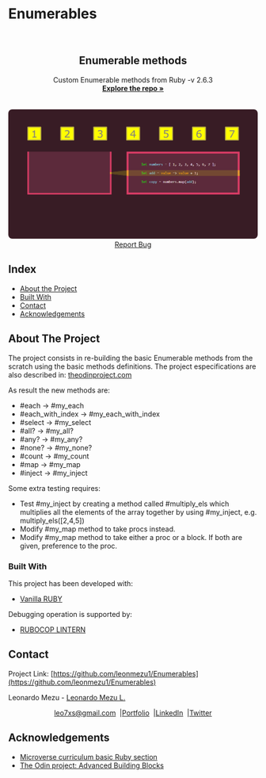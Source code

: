 # Enumerables

<br />
<p align="center">
  <h2 align="center"> Enumerable methods </h2>
  <p align="center">
    Custom Enumerable methods from Ruby -v 2.6.3
    <br />
    <a href="https://github.com/leonmezu1/Enumerables/tree/feature"><strong>Explore the repo »</strong></a>
    <br />
    <br />
		<br />
		<img src="picture/splash2.gif" alt="splash2.gif" style="border-radius: 8px;">
		<br />
  <a href="https://github.com/leonmezu1/Enumerables/issues">Report Bug</a>
  </p>
</p>
<!-- TABLE OF CONTENTS -->

## Index
- [About the Project](#about-the-project)
- [Built With](#built-with)
- [Contact](#contact)
- [Acknowledgements](#acknowledgements)
<!-- ABOUT THE PROJECT -->

## About The Project

The project consists in re-building the basic Enumerable methods from the scratch using the basic methods definitions.
The project especifications are also described in: [theodinproject.com](https://www.theodinproject.com/courses/ruby-programming/lessons/advanced-building-blocks)

As result the new methods are:

* #each -> #my_each
* #each_with_index -> #my_each_with_index
* #select -> #my_select
* #all? -> #my_all?
* #any? -> #my_any?
* #none? -> #my_none?
* #count -> #my_count
* #map -> #my_map
* #inject -> #my_inject

Some extra testing requires:

* Test #my_inject by creating a method called #multiply_els which multiplies all the elements of the array together by using #my_inject, e.g. multiply_els([2,4,5])
* Modify #my_map method to take procs instead.
* Modify #my_map method to take either a proc or a block. If both are given, preference to the proc.

### Built With
This project has been developed with:

- [Vanilla RUBY](https://www.ruby-lang.org/es/)

Debugging operation is supported by:

- [RUBOCOP LINTERN](https://github.com/microverseinc/linters-config/tree/master/ruby)

<!-- CONTACT -->
## Contact
<p align="center">

Project Link: [https://github.com/leonmezu1/Enumerables](https://github.com/leonmezu1/Enumerables)

<p align="center">

Leonardo Mezu - [Leonardo Mezu L.](https://github.com/leonmezu1)
</p>
<p align="center" style="display: flex; justify-content: center; align-items: center;">
    <a target="_blank" href="https://mail.google.com/mail/?view=cm&fs=1&tf=1&to=leo7xs@gmail.com">
      leo7xs@gmail.com
    </a> &nbsp; |
    <a target="_blank" href="https://github.com/leonmezu1?tab=repositories">
      Portfolio
    </a> &nbsp; |
    <a target="_blank" href="https://www.linkedin.com/in/leonardomezlob/">
      LinkedIn
    </a> &nbsp; |
    <a target="_blank" href="https://twitter.com/https://twitter.com/leonmezu">
      Twitter
    </a>
</p>
<!-- ACKNOWLEDGEMENTS -->

## Acknowledgements
- [Microverse curriculum basic Ruby section](https://www.microverse.org/?grsf=6ns691)
- [The Odin project: Advanced Building Blocks](https://www.theodinproject.com/courses/ruby-programming/lessons/advanced-building-blocks)

